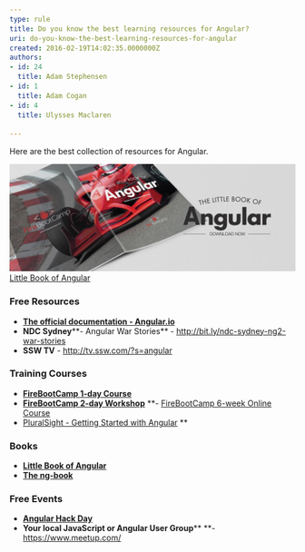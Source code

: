 ```yaml
---
type: rule
title: Do you know the best learning resources for Angular?
uri: do-you-know-the-best-learning-resources-for-angular
created: 2016-02-19T14:02:35.0000000Z
authors:
- id: 24
  title: Adam Stephensen
- id: 1
  title: Adam Cogan
- id: 4
  title: Ulysses Maclaren

---
```


Here are the best collection of resources for Angular.

![ Download the ](The-Little-Book-of-Angular-v1-8.jpg)
[Little Book of Angular](/SiteCollectionDocuments/Little-Book-Angular.pdf)
 
### Free Resources 


- **[The official documentation - Angular.io](https://angular.io/)**
- **NDC Sydney****- Angular War Stories** - http://bit.ly/ndc-sydney-ng2-war-stories
- **SSW TV** - http://tv.ssw.com/?s=angular



### Training Courses


- **[FireBootCamp 1-day Course](https://firebootcamp.com/angular-superpower-tour/)**
- **[FireBootCamp 2-day Workshop](https://firebootcamp.com/2-day-angular-workshop/)**
**- [FireBootCamp 6-week Online Course](https://firebootcamp.com/angular-online-course/)
- [PluralSight - Getting Started with Angular](https://www.pluralsight.com/courses/angular-2-getting-started-update)
 **


### Books

- **[Little Book of Angular](/SiteCollectionDocuments/The-Little-Book-of-Angular-v1-8.pdf)**
- **[The ng-book](https://www.ng-book.com/2/)**



### Free Events


- **[Angular Hack Day](https://angularhackday.com/)**
- **Your local JavaScript or Angular User Group**** **- https://www.meetup.com/
